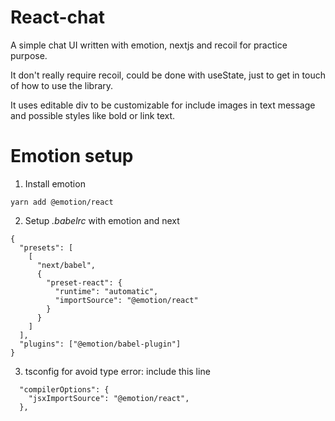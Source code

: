 # React-chat

A simple chat UI written with emotion, nextjs and recoil for practice purpose.

It don't really require recoil, could be done with useState, just to get in touch of how to use the library.

It uses editable div to be customizable for include images in text message and possible styles like bold or link text.

# Emotion setup

1. Install emotion

```
yarn add @emotion/react
```
2. Setup *.babelrc* with emotion and next
```
{
  "presets": [
    [
      "next/babel",
      {
        "preset-react": {
          "runtime": "automatic",
          "importSource": "@emotion/react"
        }
      }
    ]
  ],
  "plugins": ["@emotion/babel-plugin"]
}
```
3. tsconfig for avoid type error: include this line
```
  "compilerOptions": {
    "jsxImportSource": "@emotion/react",
  },

```

